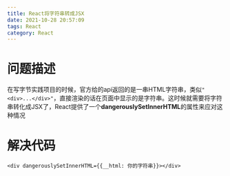 ```yaml
---
title: React将字符串转成JSX
date: 2021-10-28 20:57:09
tags: React
category: React
---
```


# 问题描述

在写字节实践项目的时候，官方给的api返回的是一串HTML字符串，类似`"<div>...</div>"`，直接渲染的话在页面中显示的是字符串。这时候就需要将字符串转化成JSX了，React提供了一个**dangerouslySetInnerHTML**的属性来应对这种情况

# 解决代码

```
<div dangerouslySetInnerHTML={{__html: 你的字符串}}></div>
```



